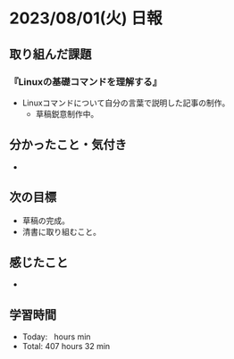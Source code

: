 # 2023/08/01(火) 日報

## 取り組んだ課題
### 『Linuxの基礎コマンドを理解する』
- Linuxコマンドについて自分の言葉で説明した記事の制作。
  - 草稿鋭意制作中。


## 分かったこと・気付き
- 


## 次の目標
- 草稿の完成。
- 清書に取り組むこと。


## 感じたこと
- 


## 学習時間
- Today:&nbsp;&nbsp;  hours  min
- Total: 407 hours 32 min
